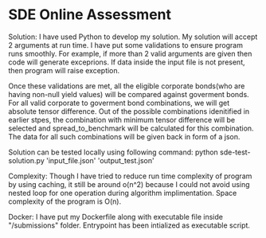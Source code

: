 # SDE Online Assessment

Solution: 
I have used Python to develop my solution. My solution will accept 2 arguments at run time. I have put some validations to ensure program runs smoothly. For example, if more than 2 valid arguments are given then code will generate exceprions. If data inside the input file is not present, then program will raise exception.

Once these validations are met, all the eligible corporate bonds(who are having non-null yield values) will be compared against goverment bonds. For all valid corporate to goverment bond combinations, we will get absolute tensor difference. Out of the possible combinations idenitified in earlier stpes, the combination with minimum tensor difference will be selected and spread_to_benchmark will be calculated for this combination. The data for all such combinations will be given back in form of a json.

Solution can be tested locally using following command:
python sde-test-solution.py 'input_file.json' 'output_test.json'

Complexity:
Though I have tried to reduce run time complexity of program by using caching, it still be around o(n^2) because I could not avoid using nested loop for one operation during algorithm implimentation. Space complexity of the program is O(n).

Docker:
I have put my Dockerfile along with executable file inside "/submissions" folder. Entrypoint has been intialized as executable script. 